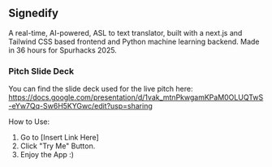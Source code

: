 ## Signedify
A real-time, AI-powered, ASL to text translator, built with a next.js and Tailwind CSS based frontend and Python machine learning backend.
Made in 36 hours for Spurhacks 2025.

### Pitch Slide Deck
You can find the slide deck used for the live pitch here: https://docs.google.com/presentation/d/1vak_mtnPkwgamKPaM0OLUQTwS-eYw7Qq-Sw6H5KYGwc/edit?usp=sharing

How to Use:

1. Go to [Insert Link Here]
2. Click "Try Me" Button.
3. Enjoy the App :)
